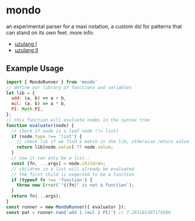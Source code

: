# mondo

an experimental parser for a maxi notation, a custom dsl for patterns that can stand on its own feet. more info:

- [uzulang I](https://garten.salat.dev/uzu/uzulang1.html)
- [uzulang II](https://garten.salat.dev/uzu/uzulang2.html)

## Example Usage

```js
import { MondoRunner } from 'mondo'
// define our library of functions and variables
let lib = {
  add: (a, b) => a + b,
  mul: (a, b) => a * b,
  PI: Math.PI,
};
// this function will evaluate nodes in the syntax tree
function evaluator(node) {
  // check if node is a leaf node (!= list)
  if (node.type !== 'list') {
    // check lib if we find a match in the lib, otherwise return value
    return lib[node.value] ?? node.value;
  }
  // now it can only be a list..
  const [fn, ...args] = node.children;
  // children in a list will already be evaluated
  // the first child is expected to be a function
  if (typeof fn !== 'function') {
    throw new Error(`"${fn}" is not a function`);
  }
  return fn(...args);
}
const runner = new MondoRunner({ evaluator });
const pat = runner.run('add 1 (mul 2 PI)') // 7.283185307179586
```
